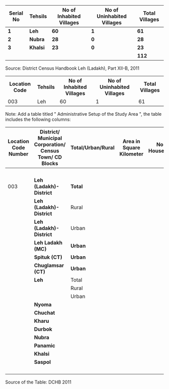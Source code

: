 
| **Serial No** | **Tehsils** | **No of Inhabited Villages** | **No of Uninhabited Villages** | **Total Villages** |
| ------------- | ----------- | ---------------------------- | ------------------------------ | ------------------ |
| **1**         | **Leh**     | **60**                       | **1**                          | **61**             |
| **2**         | **Nubra**   | **28**                       | **0**                          | **28**             |
| **3**         | **Khalsi**  | **23**                       | **0**                          | **23**             |
|               |             |                              |                                | **112**            |
Source: District Census Handbook Leh (Ladakh), Part XII-B, 2011

<table>
  <tr>
    <th>Location Code</th>
    <th> Tehsils</th>
    <th> No of Inhabited Villages</th>
    <th> No of Uninhabited Villages</th>
    <th> Total Villages </th>
  </tr>
  <tr>
    <td>  003</td>
    <td> Leh</td>
    <td>  60</td>
    <td>  1</td>
    <td>  61</td>
  </tr>
</table>



Note: Add a table titled " Administrative Setup of the Study Area ", the table includes the following columns: 

| Location Code Number | **District/ Municipal Corporation/ Census Town/ CD Blocks** | **Total/Urban/Rural** | Area in Square Kilometer | No of Households | **Total Population** |      |        |     |
| -------------------- | ----------------------------------------------------------- | --------------------- | ------------------------ | ---------------- | :------------------- | :--- | :----- | --- |
|                      |                                                             |                       |                          |                  | Persons              | Male | Female |     |
| 003                  | **Leh (Ladakh)- District**                                  | **Total**             |                          |                  |                      |      |        |     |
|                      | **Leh (Ladakh)- District**                                  | Rural                 |                          |                  |                      |      |        |     |
|                      | **Leh (Ladakh)- District**                                  | Urban                 |                          |                  |                      |      |        |     |
|                      | **Leh Ladakh (MC)**                                         | **Urban**             |                          |                  |                      |      |        |     |
|                      | **Spituk (CT)**                                             | **Urban**             |                          |                  |                      |      |        |     |
|                      | **Chuglamsar (CT)**                                         | **Urban**             |                          |                  |                      |      |        |     |
|                      | **Leh**                                                     | Total                 |                          |                  |                      |      |        |     |
|                      |                                                             | Rural                 |                          |                  |                      |      |        |     |
|                      |                                                             | Urban                 |                          |                  |                      |      |        |     |
|                      | **Nyoma**                                                   |                       |                          |                  |                      |      |        |     |
|                      | **Chuchat**                                                 |                       |                          |                  |                      |      |        |     |
|                      | **Kharu**                                                   |                       |                          |                  |                      |      |        |     |
|                      | **Durbok**                                                  |                       |                          |                  |                      |      |        |     |
|                      | **Nubra**                                                   |                       |                          |                  |                      |      |        |     |
|                      | **Panamic**                                                 |                       |                          |                  |                      |      |        |     |
|                      | **Khalsi**                                                  |                       |                          |                  |                      |      |        |     |
|                      | **Saspol**                                                  |                       |                          |                  |                      |      |        |     |
|                      |                                                             |                       |                          |                  |                      |      |        |     |
|                      |                                                             |                       |                          |                  |                      |      |        |     |
|                      |                                                             |                       |                          |                  |                      |      |        |     |
|                      |                                                             |                       |                          |                  |                      |      |        |     |
Source of the Table: DCHB 2011 
